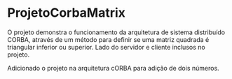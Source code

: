 # ProjetoCorbaMatrix
O projeto demonstra o funcionamento da arquitetura de sistema distribuído CORBA, através de um método para definir se uma matriz quadrada é triangular inferior ou superior. Lado do servidor e cliente inclusos no projeto.

Adicionado o projeto na arquitetura cORBA para adição de dois números.
